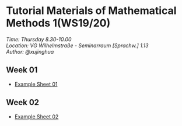 # Tutorial Materials of Mathematical Methods 1(WS19/20)


*_Time_: Thursday 8.30-10.00<br/>*
*_Location_: VG Wilhelmstraße - Seminarraum [Sprachw.] 1.13*<br/>
*_Author_: @xujinghua*


## Week 01 
* [Example Sheet 01](https://github.com/JINHXu/Methods1_tutorial19-20.github.io/raw/master/Examples%2001(mathmatical%20methods%201).pdf)

## Week 02

* [Example Sheet 02](https://github.com/JINHXu/Methods1_tutorial19-20.github.io/raw/master/Ex02_logik.pdf) 

